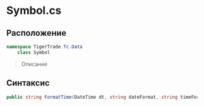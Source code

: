 
# Symbol.cs
## Расположение
```csharp
namespace TigerTrade.Tc.Data  
    class Symbol
```

> Описание

## Синтаксис
```csharp
public string FormatTime(DateTime dt, string dateFormat, string timeFormat)
```
